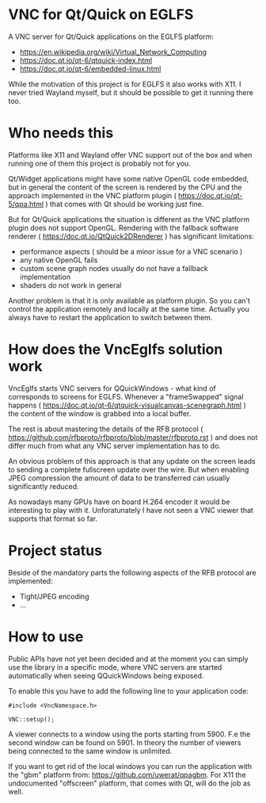 # VNC for Qt/Quick on EGLFS

A VNC server for Qt/Quick applications on the EGLFS platform:

- https://en.wikipedia.org/wiki/Virtual_Network_Computing
- https://doc.qt.io/qt-6/qtquick-index.html
- https://doc.qt.io/qt-6/embedded-linux.html

While the motivation of this project is for EGLFS it also works with
X11. I never tried Wayland myself, but it should be possible to
get it running there too.

# Who needs this

Platforms like X11 and Wayland offer VNC support out of the box and when running
one of them this project is probably not for you.

Qt/Widget applications might have some native OpenGL code embedded, but in general
the content of the screen is rendered by the CPU and the approach implemented in
the VNC platform plugin ( https://doc.qt.io/qt-5/qpa.html ) that comes with Qt
should be working just fine.

But for Qt/Quick applications the situation is different as the VNC platform plugin does
not support OpenGL. Rendering with the fallback software renderer
( https://doc.qt.io/QtQuick2DRenderer ) has significant limitations:

- performance aspects ( should be a minor issue for a VNC scenario )
- any native OpenGL fails 
- custom scene graph nodes usually do not have a fallback implementation
- shaders do not work in general

Another problem is that it is only available as platform plugin. So you
can't control the application remotely and locally at the same time.
Actually you always have to restart the application to switch between them.

# How does the VncEglfs solution work

VncEglfs starts VNC servers for QQuickWindows - what kind of corresponds to screens
for EGLFS. Whenever a "frameSwapped" signal happens
( https://doc.qt.io/qt-6/qtquick-visualcanvas-scenegraph.html ) the content
of the window is grabbed into a local buffer.

The rest is about mastering the details of the RFB protocol
( https://github.com/rfbproto/rfbproto/blob/master/rfbproto.rst ) and does not differ
much from what any VNC server implementation has to do.

An obvious problem of this approach is that any update on the screen leads to sending
a complete fullscreen update over the wire. But when enabling JPEG compression the
amount of data to be transferred can usually significantly reduced.

As nowadays many GPUs have on board H.264 encoder it would be interesting to play with it.
Unforatunately I have not seen a VNC viewer that supports that format so far.

# Project status

Beside of the mandatory parts the following aspects of the RFB protocol are implemented:

- Tight/JPEG encoding
- ...

# How to use

Public APIs have not yet been decided and at the moment you can simply use
the library in a specific mode, where VNC servers are started automatically
when seeing QQuickWindows being exposed.

To enable this you have to add the following line to your application code:

```
#include <VncNamespace.h>

VNC::setup();
```

A viewer connects to a window using the ports starting from 5900.
F.e the second window can be found on 5901. In theory the number of viewers being
connected to the same window is unlimited.

If you want to get rid of the local windows you can run the application with
the "gbm" platform from: https://github.com/uwerat/qpagbm. For X11 the undocumented
"offscreen" platform, that comes with Qt, will do the job as well.

